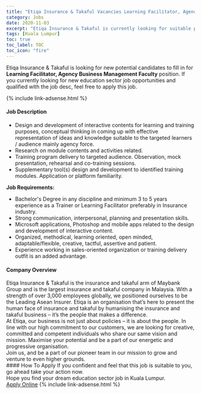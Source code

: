 ```yaml
---
title: "Etiqa Insurance & Takaful Vacancies Learning Facilitator, Agency Business Management Faculty" 
category: Jobs 
date: 2020-11-03 
excerpt: "Etiqa Insurance & Takaful is currently looking for suitable person to fill in the Learning Facilitator, Agency Business Management Faculty which positioned at Kuala Lumpur" 
tags: [Kuala Lumpur] 
toc: true 
toc_label: TOC 
toc_icon: "fire" 
--- 
```


<p>Etiqa Insurance & Takaful is looking for new potential candidates to fill in for <b>Learning Facilitator, Agency Business Management Faculty</b> position. If you currently looking for new education sector job opportunities and qualified with the job desc, feel free to apply this job.
</p>{% include link-adsense.html %} 
 <div><div><h4>Job Description</h4></div><div><div><span><div><ul><li>Design and development of interactive contents for learning and training purposes, conceptual thinking in coming up with effective representation of ideas and knowledge suitable to the targeted learners / audience mainly agency force.</li><li>Research on module contents and activities related.</li><li>Training program delivery to targeted audience.&#160;Observation, mock presentation, rehearsal and co-training sessions.</li><li>Supplementary tool(s) design and development to identified training modules. Application or platform familiarity.</li></ul><div><strong>Job Requirements:</strong></div><ul><li>Bachelor's Degree in any discipline and minimum 3 to 5 years experience as a Trainer or Learning Facilitator preferably in Insurance industry.</li><li>Strong communication, interpersonal, planning and presentation skills.</li><li>Microsoft applications, Photoshop and mobile apps related to the design and development of interactive content.</li><li>Organized, methodical, learning oriented, open minded, adaptable/flexible, creative, tactful, assertive and patient.&#160;</li><li>Experience working in sales-oriented organization or training delivery outfit is an added advantage.</li></ul></div></span></div></div></div> 
<div><div><h4>Company Overview</h4></div><div><div><span><div><div>
<div>
		Etiqa Insurance &amp; Takaful is the insurance and takaful arm of Maybank Group and is the largest insurance and takaful company in Malaysia. With a strength of over 3,000 employees globally, we positioned ourselves to be the Leading Asean Insurer. Etiqa is an organisation that&#8217;s here to present the human face of insurance and takaful by humanising the insurance and takaful business &#8211; it&#8217;s the people that makes a difference.</div>
<div>
		At Etiqa, our business is not just about policies &#8211; it is about the people. In line with our high commitment to our customers, we are looking for creative, committed and competent individuals who share our same vision and mission. Maximise your potential and be a part of our energetic and progressive organisation.</div>
<div>
		Join us, and be a part of our pioneer team in our mission to grow and venture to even higher grounds.</div>
</div></div></span></div></div></div> 
#### How To Apply 
If you confident and feel that this job is suitable to you, go ahead take your action now. <br/> 
Hope you find your dream education sector job in Kuala Lumpur. <br/> 
<a href="https://www.jobstreet.com.my/en/job/learning-facilitator-agency-business-management-faculty-4416957?jobId=jobstreet-my-job-4416957&sectionRank=6&token=0~23e51bab-af0b-476c-8b48-0a7de3846162&fr=SRP%20View%20In%20New%20Ta" class="btn btn--info" target="_blank" rel="nofollow noopenner">Apply Online</a> 
{% include link-adsense.html %} 
